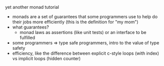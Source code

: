 yet another monad tutorial

* monads are a set of guarantees that some programmers use to help do their jobs more efficiently (this is the definition for "my mom")
* what guarantees?
  * monad laws as assertions (like unit tests) or an interface to be fulfilled
* some programmers => type safe programmers, intro to the value of type safety
* efficiency, like the difference between explicit c-style loops (with index) vs implicit loops (hidden counter)
